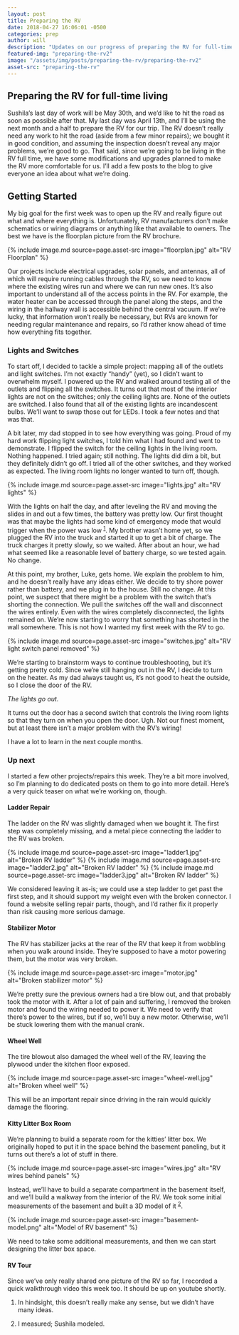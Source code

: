 ```yaml
---
layout: post
title: Preparing the RV
date: 2018-04-27 16:06:01 -0500
categories: prep
author: will
description: "Updates on our progress of preparing the RV for full-time living."
featured-img: "preparing-the-rv2"
image: "/assets/img/posts/preparing-the-rv/preparing-the-rv2"
asset-src: "preparing-the-rv"
---
```

## Preparing the RV for full-time living

Sushila’s last day of work will be May 30th, and we’d like to hit the road as soon as possible after that. My last day was April 13th, and I’ll be using the next month and a half to prepare the RV for our trip. The RV doesn’t really need any work to hit the road (aside from a few minor repairs); we bought it in good condition, and assuming the inspection doesn’t reveal any major problems, we’re good to go. That said, since we’re going to be living in the RV full time, we have some modifications and upgrades planned to make the RV more comfortable for us. I’ll add a few posts to the blog to give everyone an idea about what we’re doing.

## Getting Started
My big goal for the first week was to open up the RV and really figure out what and where everything is. Unfortunately, RV manufacturers don’t make schematics or wiring diagrams or anything like that available to owners. The best we have is the floorplan picture from the RV brochure.

{% include image.md source=page.asset-src image="floorplan.jpg" alt="RV Floorplan" %}

Our projects include electrical upgrades, solar panels, and antennas, all of which will require running cables through the RV, so we need to know where the existing wires run and where we can run new ones. It’s also important to understand all of the access points in the RV. For example, the water heater can be accessed through the panel along the steps, and the wiring in the hallway wall is accessible behind the central vacuum. If we’re lucky, that information won’t really be necessary, but RVs are known for needing regular maintenance and repairs, so I’d rather know ahead of time how everything fits together.

### Lights and Switches

To start off, I decided to tackle a simple project: mapping all of the outlets and light switches. I’m not exactly “handy” (yet), so I didn’t want to overwhelm myself. I powered up the RV and walked around testing all of the outlets and flipping all the switches. It turns out that most of the interior lights are not on the switches; only the ceiling lights are. None of the outlets are switched. I also found that all of the existing lights are incandescent bulbs. We’ll want to swap those out for LEDs. I took a few notes and that was that. 

A bit later, my dad stopped in to see how everything was going. Proud of my hard work flipping light switches, I told him what I had found and went to demonstrate. I flipped the switch for the ceiling lights in the living room. Nothing happened. I tried again; still nothing. The lights did dim a bit, but they definitely didn’t go off. I tried all of the other switches, and they worked as expected. The living room lights no longer wanted to turn off, though.

{% include image.md source=page.asset-src image="lights.jpg" alt="RV lights" %}

With the lights on half the day, and after leveling the RV and moving the slides in and out a few times, the battery was pretty low. Our first thought was that maybe the lights had some kind of emergency mode that would trigger when the power was low <sup id="fnref:1"><a href="#fn:1" rel="footnote">1</a></sup>. My brother wasn’t home yet, so we plugged the RV into the truck and started it up to get a bit of charge. The truck charges it pretty slowly, so we waited. After about an hour, we had what seemed like a reasonable level of battery charge, so we tested again. No change.

At this point, my brother, Luke, gets home. We explain the problem to him, and he doesn’t really have any ideas either. We decide to try shore power rather than battery, and we plug in to the house. Still no change. At this point, we suspect that there might be a problem with the switch that’s shorting the connection. We pull the switches off the wall and disconnect the wires entirely. Even with the wires completely disconnected, the lights remained on. We’re now starting to worry that something has shorted in the wall somewhere. This is not how I wanted my first week with the RV to go.

{% include image.md source=page.asset-src image="switches.jpg" alt="RV light switch panel removed" %}

We’re starting to brainstorm ways to continue troubleshooting, but it’s getting pretty cold. Since we’re still hanging out in the RV, I decide to turn on the heater. As my dad always taught us, it’s not good to heat the outside, so I close the door of the RV. 

*The lights go out.*

It turns out the door has a second switch that controls the living room lights so that they turn on when you open the door. Ugh. Not our finest moment, but at least there isn’t a major problem with the RV’s wiring! 

I have a lot to learn in the next couple months.

### Up next
I started a few other projects/repairs this week. They’re a bit more involved, so I’m planning to do dedicated posts on them to go into more detail. Here’s a very quick teaser on what we’re working on, though.

#### Ladder Repair
The ladder on the RV was slightly damaged when we bought it. The first step was completely missing, and a metal piece connecting the ladder to the RV was broken. 

{% include image.md source=page.asset-src image="ladder1.jpg" alt="Broken RV ladder" %}
{% include image.md source=page.asset-src image="ladder2.jpg" alt="Broken RV ladder" %}
{% include image.md source=page.asset-src image="ladder3.jpg" alt="Broken RV ladder" %}

We considered leaving it as-is; we could use a step ladder to get past the first step, and it should support my weight even with the broken connector. I found a website selling repair parts, though, and I’d rather fix it properly than risk causing more serious damage.

#### Stabilizer Motor
The RV has stabilizer jacks at the rear of the RV that keep it from wobbling when you walk around inside. They’re supposed to have a motor powering them, but the motor was very broken. 

{% include image.md source=page.asset-src image="motor.jpg" alt="Broken stabilizer motor" %}

We’re pretty sure the previous owners had a tire blow out, and that probably took the motor with it. After a lot of pain and suffering, I removed the broken motor and found the wiring needed to power it. We need to verify that there’s power to the wires, but if so, we’ll buy a new motor. Otherwise, we’ll be stuck lowering them with the manual crank.

#### Wheel Well
The tire blowout also damaged the wheel well of the RV, leaving the plywood under the kitchen floor exposed.

{% include image.md source=page.asset-src image="wheel-well.jpg" alt="Broken wheel well" %}

This will be an important repair since driving in the rain would quickly damage the flooring.

#### Kitty Litter Box Room
We’re planning to build a separate room for the kitties’ litter box. We originally hoped to put it in the space behind the basement paneling, but it turns out there’s a lot of stuff in there.

{% include image.md source=page.asset-src image="wires.jpg" alt="RV wires behind panels" %}

Instead, we’ll have to build a separate compartment in the basement itself, and we’ll build a walkway from the interior of the RV. We took some initial measurements of the basement and built a 3D model of it <sup id="fnref:2"><a href="#fn:2" rel="footnote">2</a></sup>.

{% include image.md source=page.asset-src image="basement-model.png" alt="Model of RV basement" %}

We need to take some additional measurements, and then we can start designing the litter box space.

#### RV Tour
Since we’ve only really shared one picture of the RV so far, I recorded a quick walkthrough video this week too. It should be up on youtube shortly.


<div class="footnotes">
  <ol>
    <li class="footnote" id="fn:1">
        <p>In hindsight, this doesn’t really make any sense, but we didn’t have many ideas.<a href="#fnref:1" title="bad idea"></a></p>
    </li>
    <li class="footnote" id="fn:2">
        <p>I measured; Sushila modeled.<a href="#fnref:2" title="work split"></a></p>
    </li>
  </ol>
</div>